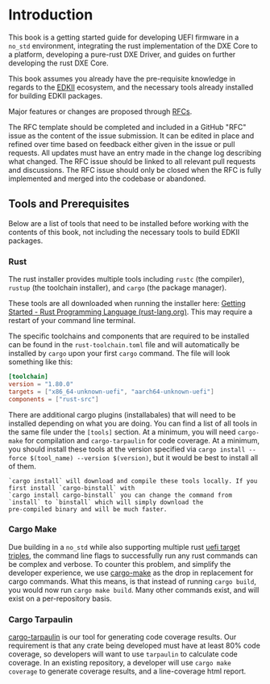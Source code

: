 # Introduction

This book is a getting started guide for developing UEFI firmware in a `no_std` environment,
integrating the rust implementation of the DXE Core to a platform, developing a pure-rust DXE
Driver, and guides on further developing the rust DXE Core.

This book assumes you already have the pre-requisite knowledge in regards to the [EDKII](https://github.com/tianocore/edk2)
ecosystem, and the necessary tools already installed for building EDKII packages.

Major features or changes are proposed through [RFCs](https://github.com/OpenDevicePartnership/uefi-dxe-core/issues/new?template=rfc.yml).

The RFC template should be completed and included in a GitHub "RFC" issue as the content of the issue submission. It
can be edited in place and refined over time based on feedback either given in the issue or pull requests. All updates
must have an entry made in the change log describing what changed. The RFC issue should be linked to all relevant pull
requests and discussions. The RFC issue should only be closed when the RFC is fully implemented and merged into the
codebase or abandoned.

## Tools and Prerequisites

Below are a list of tools that need to be installed before working with the contents of this book,
not including the necessary tools to build EDKII packages.

### Rust

The rust installer provides multiple tools including `rustc` (the compiler), `rustup`
(the toolchain installer), and `cargo` (the package manager).

These tools are all downloaded when running the installer here: [Getting Started - Rust Programming Language (rust-lang.org)](https://www.rust-lang.org/learn/get-started).
This may require a restart of your command line terminal.

The specific toolchains and components that are required to be installed can be found in the `rust-toolchain.toml`
file and will automatically be installed by `cargo` upon your first `cargo` command. The file will look something like
this:

``` toml
[toolchain]
version = "1.80.0"
targets = ["x86_64-unknown-uefi", "aarch64-unknown-uefi"]
components = ["rust-src"]
```

There are additional cargo plugins (installabales) that will need to be installed depending on what you are doing. You
can find a list of all tools in the same file under the `[tools]` section. At a minimum, you will need `cargo-make` for
compilation and `cargo-tarpaulin` for code coverage. At a minimum, you should install these tools at the version
specified via `cargo install --force $(tool_name) --version $(version)`, but it would be best to install all of them.

``` admonish note
`cargo install` will download and compile these tools locally. If you first install `cargo-binstall` with
`cargo install cargo-binstall` you can change the command from `install` to `binstall` which will simply download the
pre-compiled binary and will be much faster.
```

### Cargo Make

Due building in a `no_std` while also supporting multiple rust [uefi target triples](https://doc.rust-lang.org/nightly/rustc/platform-support/unknown-uefi.html#-unknown-uefi),
the command line flags to successfully run any rust commands can be complex and verbose. To counter
this problem, and simplify the developer experience, we use [cargo-make](https://github.com/sagiegurari/cargo-make)
as the drop in replacement for cargo commands. What this means, is that instead of running
`cargo build`, you would now run `cargo make build`. Many other commands exist, and will exist on a
per-repository basis.

### Cargo Tarpaulin

[cargo-tarpaulin](https://github.com/xd009642/tarpaulin) is our tool for generating code coverage
results. Our requirement is that any crate being developed must have at least 80% code coverage,
so developers will want to use `tarpaulin` to calculate code coverage. In an existing repository,
a developer will use `cargo make coverage` to generate coverage results, and a line-coverage html
report.
